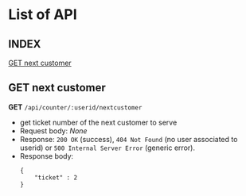 # List of API

## INDEX

[GET next customer](#get-next-customer)

## GET next customer

**GET** `/api/counter/:userid/nextcustomer`
  - get ticket number of the next customer to serve
  - Request body: _None_
  - Response: `200 OK` (success), `404 Not Found` (no user associated to userid) or `500 Internal Server Error` (generic error).
  - Response body: 
    ```
    {
        "ticket" : 2
    }
    ```


